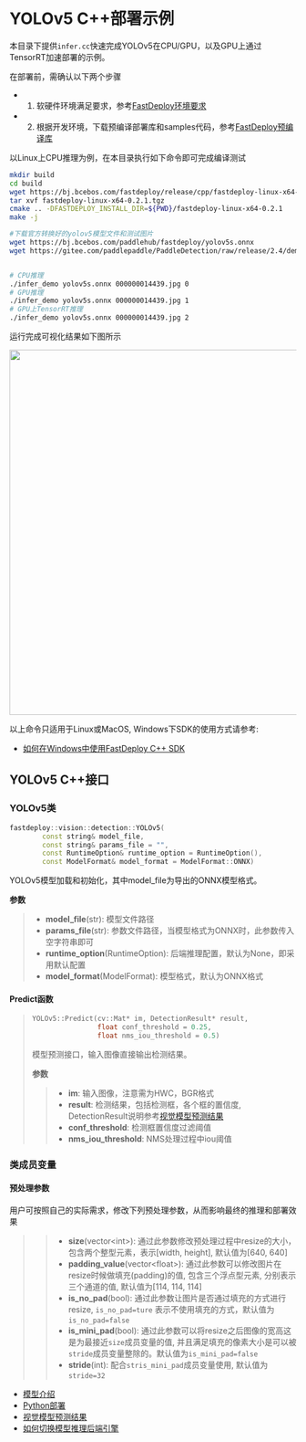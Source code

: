 # YOLOv5 C++部署示例

本目录下提供`infer.cc`快速完成YOLOv5在CPU/GPU，以及GPU上通过TensorRT加速部署的示例。

在部署前，需确认以下两个步骤

- 1. 软硬件环境满足要求，参考[FastDeploy环境要求](../../../../../docs/environment.md)  
- 2. 根据开发环境，下载预编译部署库和samples代码，参考[FastDeploy预编译库](../../../../../docs/quick_start)

以Linux上CPU推理为例，在本目录执行如下命令即可完成编译测试

```bash
mkdir build
cd build
wget https://bj.bcebos.com/fastdeploy/release/cpp/fastdeploy-linux-x64-0.2.1.tgz
tar xvf fastdeploy-linux-x64-0.2.1.tgz
cmake .. -DFASTDEPLOY_INSTALL_DIR=${PWD}/fastdeploy-linux-x64-0.2.1
make -j

#下载官方转换好的yolov5模型文件和测试图片
wget https://bj.bcebos.com/paddlehub/fastdeploy/yolov5s.onnx
wget https://gitee.com/paddlepaddle/PaddleDetection/raw/release/2.4/demo/000000014439.jpg


# CPU推理
./infer_demo yolov5s.onnx 000000014439.jpg 0
# GPU推理
./infer_demo yolov5s.onnx 000000014439.jpg 1
# GPU上TensorRT推理
./infer_demo yolov5s.onnx 000000014439.jpg 2
```

运行完成可视化结果如下图所示

<img width="640" src="https://user-images.githubusercontent.com/67993288/184309358-d803347a-8981-44b6-b589-4608021ad0f4.jpg">

以上命令只适用于Linux或MacOS, Windows下SDK的使用方式请参考:  
- [如何在Windows中使用FastDeploy C++ SDK](../../../../../docs/compile/how_to_use_sdk_on_windows.md)

## YOLOv5 C++接口

### YOLOv5类

```c++
fastdeploy::vision::detection::YOLOv5(
        const string& model_file,
        const string& params_file = "",
        const RuntimeOption& runtime_option = RuntimeOption(),
        const ModelFormat& model_format = ModelFormat::ONNX)
```

YOLOv5模型加载和初始化，其中model_file为导出的ONNX模型格式。

**参数**

> * **model_file**(str): 模型文件路径
> * **params_file**(str): 参数文件路径，当模型格式为ONNX时，此参数传入空字符串即可
> * **runtime_option**(RuntimeOption): 后端推理配置，默认为None，即采用默认配置
> * **model_format**(ModelFormat): 模型格式，默认为ONNX格式

#### Predict函数

> ```c++
> YOLOv5::Predict(cv::Mat* im, DetectionResult* result,
>                 float conf_threshold = 0.25,
>                 float nms_iou_threshold = 0.5)
> ```
>
> 模型预测接口，输入图像直接输出检测结果。
>
> **参数**
>
> > * **im**: 输入图像，注意需为HWC，BGR格式
> > * **result**: 检测结果，包括检测框，各个框的置信度, DetectionResult说明参考[视觉模型预测结果](../../../../../docs/api/vision_results/)
> > * **conf_threshold**: 检测框置信度过滤阈值
> > * **nms_iou_threshold**: NMS处理过程中iou阈值

### 类成员变量
#### 预处理参数
用户可按照自己的实际需求，修改下列预处理参数，从而影响最终的推理和部署效果

> > * **size**(vector&lt;int&gt;): 通过此参数修改预处理过程中resize的大小，包含两个整型元素，表示[width, height], 默认值为[640, 640]
> > * **padding_value**(vector&lt;float&gt;): 通过此参数可以修改图片在resize时候做填充(padding)的值, 包含三个浮点型元素, 分别表示三个通道的值, 默认值为[114, 114, 114]
> > * **is_no_pad**(bool): 通过此参数让图片是否通过填充的方式进行resize, `is_no_pad=ture` 表示不使用填充的方式，默认值为`is_no_pad=false`
> > * **is_mini_pad**(bool): 通过此参数可以将resize之后图像的宽高这是为最接近`size`成员变量的值, 并且满足填充的像素大小是可以被`stride`成员变量整除的。默认值为`is_mini_pad=false`
> > * **stride**(int): 配合`stris_mini_pad`成员变量使用, 默认值为`stride=32`

- [模型介绍](../../)
- [Python部署](../python)
- [视觉模型预测结果](../../../../../docs/api/vision_results/)
- [如何切换模型推理后端引擎](../../../../../docs/runtime/how_to_change_backend.md)
